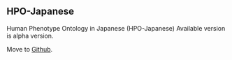 ## HPO-Japanese
Human Phenotype Ontology in Japanese (HPO-Japanese)
Available version is alpha version.

Move to [Github](https://github.com/hpoj/alpha).
